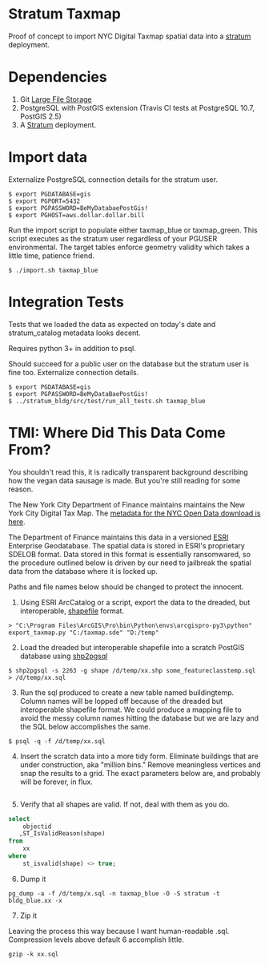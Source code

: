 # Stratum Taxmap

Proof of concept to import NYC Digital Taxmap spatial data into a [stratum](https://github.com/mattyschell/stratum)
deployment.

# Dependencies

1. Git [Large File Storage](https://git-lfs.github.com/)
2. PostgreSQL with PostGIS extension (Travis CI tests at PostgreSQL 10.7, PostGIS 2.5)
3. A [Stratum](https://github.com/mattyschell/stratum) deployment.

# Import data

Externalize PostgreSQL connection details for the stratum user.

```shell
$ export PGDATABASE=gis
$ export PGPORT=5432
$ export PGPASSWORD=BeMyDatabaePostGis!
$ export PGHOST=aws.dollar.dollar.bill
```

Run the import script to populate either taxmap_blue or taxmap_green.  This 
script executes as the stratum user regardless of your PGUSER environmental. The 
target tables enforce geometry validity which takes a little time, patience friend. 

```shell
$ ./import.sh taxmap_blue
```

# Integration Tests

Tests that we loaded the data as expected on today's date and stratum_catalog 
metadata looks decent. 

Requires python 3+ in addition to psql.

Should succeed for a public user on the database but the stratum user is fine 
too. Externalize connection details.

```shell
$ export PGDATABASE=gis
$ export PGPASSWORD=BeMyDataBaePostGis!
$ ../stratum_bldg/src/test/run_all_tests.sh taxmap_blue
```


# TMI: Where Did This Data Come From?

You shouldn't read this, it is radically transparent background describing how 
the vegan data sausage is made.  But you're still reading for some reason.

The New York City Department of Finance maintains maintains the New York City
Digital Tax Map. The [metadata for the NYC Open Data download is here](https://github.com/CityOfNewYork/nyc-geo-metadata/blob/master/Metadata/Metadata_DigitalTaxMap.md).

The Department of Finance maintains this data in a versioned [ESRI](https://www.esri.com/en-us/home)
Enterprise Geodatabase.  The spatial data is stored in ESRI's proprietary SDELOB
format.  Data stored in this format is essentially ransomwared, so the procedure
outlined below is driven by our need to jailbreak the spatial data from the 
database where it is locked up.

Paths and file names below should be changed to protect the innocent.

1. Using ESRI ArcCatalog or a script, export the data to the dreaded, but 
interoperable, [shapefile](https://en.wikipedia.org/wiki/Shapefile) format.

```
> "C:\Program Files\ArcGIS\Pro\bin\Python\envs\arcgispro-py3\python" export_taxmap.py "C:/taxmap.sde" "D:/temp" 
```

2. Load the dreaded but interoperable shapefile into a scratch PostGIS database
using [shp2pgsql](https://postgis.net/docs/using_postgis_dbmanagement.html#shp2pgsql_usage)

```shell
$ shp2pgsql -s 2263 -g shape /d/temp/xx.shp some_featureclasstemp.sql  > /d/temp/xx.sql
```

3. Run the sql produced to create a new table named buildingtemp. Column names 
will be lopped off because of the dreaded but interoperable shapefile format. 
We could produce a mapping file to avoid the messy column names hitting the
database but we are lazy and the SQL below accomplishes the same.

```shell
$ psql -q -f /d/temp/xx.sql
```

4. Insert the scratch data into a more tidy form.  Eliminate buildings that
are under construction, aka "million bins." Remove meaningless vertices and snap
the results to a grid.  The exact parameters below are, and probably will be 
forever, in flux. 

```sql

```

5. Verify that all shapes are valid. If not, deal with them as you do.

```sql
select 
    objectid
   ,ST_IsValidReason(shape) 
from 
    xx 
where 
    st_isvalid(shape) <> true;
```

6. Dump it

```shell
pg_dump -a -f /d/temp/x.sql -n taxmap_blue -O -S stratum -t bldg_blue.xx -x
```

7. Zip it

Leaving the process this way because I want human-readable .sql.  Compression
levels above default 6 accomplish little.

```shell
gzip -k xx.sql
```


